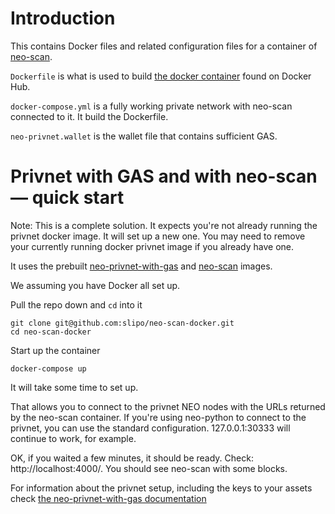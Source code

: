# Introduction

This contains Docker files and related configuration files for a container of [neo-scan](https://github.com/CityOfZion/neo-scan).

`Dockerfile` is what is used to build [the docker container](https://hub.docker.com/r/slipoh/neo-scan/) found on Docker Hub.

`docker-compose.yml` is a fully working private network with neo-scan connected to it. It build the Dockerfile.

`neo-privnet.wallet` is the wallet file that contains sufficient GAS.

# Privnet with GAS and with neo-scan — quick start

Note: This is a complete solution. It expects you're not already running the privnet docker image. It will set up a new one. You may need to remove your currently running docker privnet image if you already have one.

It uses the prebuilt [neo-privnet-with-gas](https://hub.docker.com/r/metachris/neo-privnet-with-gas/]) and [neo-scan](https://hub.docker.com/r/slipoh/neo-scan/) images.

We assuming you have Docker all set up.

Pull the repo down and `cd` into it
```
git clone git@github.com:slipo/neo-scan-docker.git
cd neo-scan-docker
```

Start up the container
```
docker-compose up
```

It will take some time to set up.

That allows you to connect to the privnet NEO nodes with the URLs returned by the neo-scan container. If you're using neo-python to connect to the privnet, you can use the standard configuration. 127.0.0.1:30333 will continue to work, for example.

OK, if you waited a few minutes, it should be ready. Check: http://localhost:4000/. You should see neo-scan with some blocks.

For information about the privnet setup, including the keys to your assets check [the neo-privnet-with-gas documentation](https://hub.docker.com/r/cityofzion/neo-privatenet)
